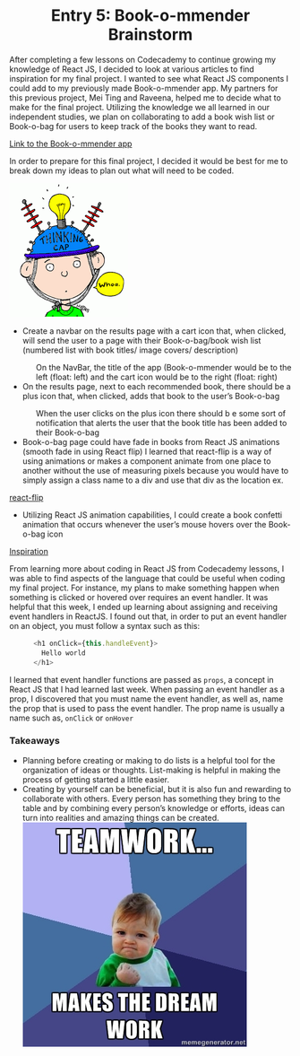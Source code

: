 # <center>Entry 5: Book-o-mmender Brainstorm</center>
<p>After completing a few lessons on Codecademy to continue growing my knowledge of React JS, I decided to look at various articles to find inspiration for my final project. I wanted to see what React JS components I could add to my previously made Book-o-mmender app. My partners for this previous project, Mei Ting and Raveena, helped me to decide what to make for the final project. Utilizing the knowledge we all learned in our independent studies, we plan on collaborating to add a book wish list or Book-o-bag for users to keep track of the books they want to read.</p> 

[Link to the Book-o-mmender app](http://book-o-mmender.herokuapp.com)

<p> In order to prepare for this final project, I decided it would be best for me to break down my ideas to plan out what will need to be coded. </p>
<img src="../entries/images/thinkingcap.png"/>
<ul>
	<li>Create a navbar on the results page with a cart icon that, when clicked, will send the user to a page with their Book-o-bag/book  wish list (numbered list with book titles/ image covers/ description) </li>
		<ul>On the NavBar, the title of the app (Book-o-mmender would be to the left (float: left) and the cart icon would be to the right (float: right)</ul>
	<li>On the results page, next to each recommended book, there should be a plus icon that, when clicked, adds that book to the user’s Book-o-bag</li>
		<ul>When the user clicks on the plus icon there should b
		e some sort of notification that alerts the user that the book title has been added
		to their Book-o-bag</ul>
	<li>Book-o-bag page could have fade in books from React JS animations (smooth fade in
	using React flip) I learned that react-flip is a way of using animations or makes a 
	component animate from one place to another without the use of measuring pixels because you 
	would have to simply assign a class name to a div and use that div as the location ex. </li>
</ul>

[react-flip](https://www.npmjs.com/package/react-flip)
<ul>
	<li> Utilizing React JS animation capabilities, I could create a book confetti animation that occurs whenever the user’s mouse hovers over the Book-o-bag icon</li>
</ul>

[Inspiration](http://swizec.github.io/react-particles-experiment/)

<p> From learning more about coding in React JS from Codecademy lessons,
I was able to find aspects of the language that could be useful when coding
my final project. For instance, my plans to make something happen when something 
is clicked or hovered over requires an event handler. It was helpful that this week,
I ended up learning about assigning and receiving event handlers in ReactJS. I found out 
that, in order to put an event handler on an object, you must follow a syntax such as this:

```javascript
      <h1 onClick={this.handleEvent}>
        Hello world
      </h1>
``` 
<p>I learned that event handler functions are passed as <code>props</code>, 
a concept in React JS that I had learned last week. When passing an event handler 
as a prop, I discovered that you must name the event handler, as well as, name the prop
that is used to pass the event handler. The prop name is usually a name such as, <code>onClick</code> or <code>onHover</code></p> 

<h3>Takeaways</h3>
<ul>
	<li>Planning before creating or making to do lists is a helpful tool for the organization of ideas or thoughts. List-making is helpful in making the process of getting started a little easier. </li>
	<li>Creating by yourself can be beneficial, but it is also fun and rewarding to collaborate with others. Every person has something they bring to the table and by combining every person’s knowledge or efforts, ideas can turn into realities and amazing things can be created. </li>
<img src="../entries/images/teamwork.jpg"/>
</ul>

